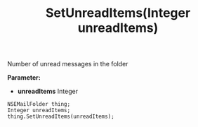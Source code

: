 ﻿---
uid: crmscript_ref_NSEMailFolder_SetUnreadItems
title: SetUnreadItems(Integer unreadItems)
intellisense: NSEMailFolder.SetUnreadItems
keywords: NSEMailFolder, GetUnreadItems
so.topic: reference
---

Number of unread messages in the folder

**Parameter:** 
 - **unreadItems** Integer

```crmscript
NSEMailFolder thing;
Integer unreadItems;
thing.SetUnreadItems(unreadItems);
```

